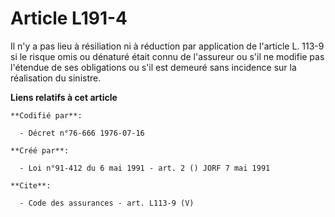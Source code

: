 # Article L191-4

Il n'y a pas lieu à résiliation ni à réduction par application de l'article L. 113-9 si le risque omis ou dénaturé était
connu de l'assureur ou s'il ne modifie pas l'étendue de ses obligations ou s'il est demeuré sans incidence sur la réalisation
du sinistre.

**Liens relatifs à cet article**

	**Codifié par**:

	  - Décret n°76-666 1976-07-16

	**Créé par**:

	  - Loi n°91-412 du 6 mai 1991 - art. 2 () JORF 7 mai 1991

	**Cite**:

	  - Code des assurances - art. L113-9 (V)

